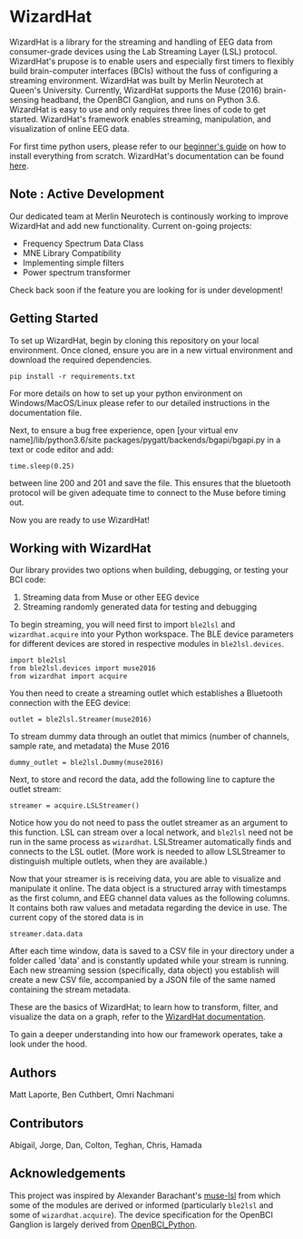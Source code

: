 # WizardHat

WizardHat is a library for the streaming and handling of EEG data from consumer-grade devices using the Lab Streaming Layer (LSL) protocol. WizardHat's prupose is to enable users and especially first timers to flexibly build brain-computer interfaces (BCIs) without the fuss of configuring a streaming environment. WizardHat was built by Merlin Neurotech at Queen's University. Currently, WizardHat supports the Muse (2016) brain-sensing headband, the OpenBCI Ganglion, and runs on Python 3.6. WizardHat is easy to use and only requires three lines of code to get started. WizardHat's framework enables streaming, manipulation, and visualization of online EEG data.

For first time python users, please refer to our [beginner's guide](https://docs.google.com/document/d/1q9CNgSgUsNCRasLZtZ7D-2JpB7OcNvSsS3X1a1zHK-U/edit?usp=sharing) on how to install everything from scratch. WizardHat's documentation can be found [here](https://docs.google.com/document/d/1dOymsVdVxN3SgN3mRIzHV1xmjpIjEvz5QSDIQ66D6To/edit?usp=sharing).

## Note : Active Development
Our dedicated team at Merlin Neurotech is continously working to improve WizardHat and add new functionality.
Current on-going projects:
- Frequency Spectrum Data Class
- MNE Library Compatibility
- Implementing simple filters
- Power spectrum transformer

Check back soon if the feature you are looking for is under development!

## Getting Started

To set up WizardHat, begin by cloning this repository on your local environment. Once cloned, ensure you are in a new virtual environment and download the required dependencies.

	pip install -r requirements.txt

For more details on how to set up your python environment on Windows/MacOS/Linux please refer to our detailed instructions in the documentation file.

Next, to ensure a bug free experience, open [your virtual env name]/lib/python3.6/site packages/pygatt/backends/bgapi/bgapi.py in a text or code editor and add:

	time.sleep(0.25)

between line 200 and 201 and save the file. This ensures that the bluetooth protocol will be given adequate time to connect to the Muse before timing out.

Now you are ready to use WizardHat!

## Working with WizardHat

Our library provides two options when building, debugging, or testing your BCI code:

1) Streaming data from Muse or other EEG device
2) Streaming randomly generated data for testing and debugging

To begin streaming, you will need first to import `ble2lsl` and `wizardhat.acquire` into your Python workspace. The BLE device parameters for different devices are stored in respective modules in `ble2lsl.devices`.

	import ble2lsl
	from ble2lsl.devices import muse2016
	from wizardhat import acquire

You then need to create a streaming outlet which establishes a Bluetooth connection with the EEG device:

	outlet = ble2lsl.Streamer(muse2016)

To stream dummy data through an outlet that mimics (number of channels, sample rate, and metadata) the Muse 2016

	dummy_outlet = ble2lsl.Dummy(muse2016)

Next, to store and record the data, add the following line to capture the outlet stream:

	streamer = acquire.LSLStreamer()

Notice how you do not need to pass the outlet streamer as an argument to this function. LSL can stream over a local network, and `ble2lsl` need not be run in the same process as `wizardhat`. LSLStreamer automatically finds and connects to the LSL outlet. (More work is needed to allow LSLStreamer to distinguish multiple outlets, when they are available.)

Now that your streamer is is receiving data, you are able to visualize and manipulate it online. The data object is a structured array with timestamps as the first column, and EEG channel data values as the following columns. It contains both raw values and metadata regarding the device in use. The current copy of the stored data is in

	streamer.data.data

After each time window, data is saved to a CSV file in your directory under a folder called 'data' and is constantly updated while your stream is running. Each new streaming session (specifically, data object) you establish will create a new CSV file, accompanied by a JSON file of the same named containing the stream metadata.

These are the basics of WizardHat; to learn how to transform, filter, and visualize the data on a graph, refer to the [WizardHat documentation](https://docs.google.com/document/d/1dOymsVdVxN3SgN3mRIzHV1xmjpIjEvz5QSDIQ66D6To/edit?usp=sharing).

To gain a deeper understanding into how our framework operates, take a look under the hood.

## Authors
Matt Laporte,
Ben Cuthbert,
Omri Nachmani

## Contributors
Abigail,
Jorge,
Dan,
Colton,
Teghan,
Chris,
Hamada

## Acknowledgements
This project was inspired by Alexander Barachant's [muse-lsl](https://github.com/alexandrebarachant/muse-lsl) from which some of the modules are derived or informed (particularly `ble2lsl` and some of `wizardhat.acquire`). The device specification for the OpenBCI Ganglion is largely derived from [OpenBCI_Python](https://github.com/OpenBCI/OpenBCI_Python).
